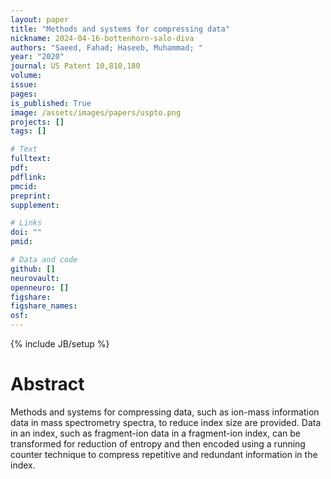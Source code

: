 ```yaml
---
layout: paper
title: "Methods and systems for compressing data"
nickname: 2024-04-16-bottenhorn-salo-diva
authors: "Saeed, Fahad; Haseeb, Muhammad; "
year: "2020"
journal: US Patent 10,810,180
volume: 
issue:
pages: 
is_published: True
image: /assets/images/papers/uspto.png
projects: []
tags: []

# Text
fulltext:
pdf:
pdflink:
pmcid:
preprint: 
supplement:

# Links
doi: ""
pmid:

# Data and code
github: []
neurovault:
openneuro: []
figshare:
figshare_names:
osf:
---
```

{% include JB/setup %}

# Abstract

Methods and systems for compressing data, such as ion-mass information data in mass spectrometry spectra, to reduce index size are provided. Data in an index, such as fragment-ion data in a fragment-ion index, can be transformed for reduction of entropy and then encoded using a running counter technique to compress repetitive and redundant information in the index.
